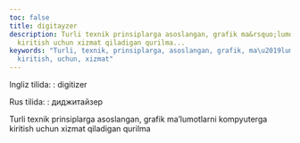 ```yaml
---
toc: false
title: digitayzer
description: Turli texnik prinsiplarga asoslangan, grafik ma&rsquo;lumotlarni kompyuterga
  kiritish uchun xizmat qiladigan qurilma...
keywords: "Turli, texnik, prinsiplarga, asoslangan, grafik, ma\u2019lumotlarni, kompyuterga,
  kiritish, uchun, xizmat"
---
```


Ingliz tilida:
:   digitizer

Rus tilida:
:   диджитайзер

Turli texnik prinsiplarga asoslangan, grafik ma’lumotlarni kompyuterga kiritish uchun xizmat qiladigan qurilma